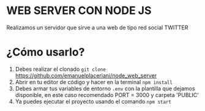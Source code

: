 # WEB SERVER CON NODE JS

Realizamos un servidor que sirve a una web de tipo red social TWITTER

# ¿Cómo usarlo?

1. Debes realizar el clonado `git clone`
   https://github.com/emanuelplaceriani/node_web_server
2. Abrir en tu editor de código y hacer en la terminal `npm install`
3. Debes armar tus variables de entorno `.env` con la plantilla que dejamos disponible, en este caso recomendado PORT = 3000 y carpeta 'PUBLIC'
4. Ya puedes ejecutar el proyecto usando el comando `npm start`
